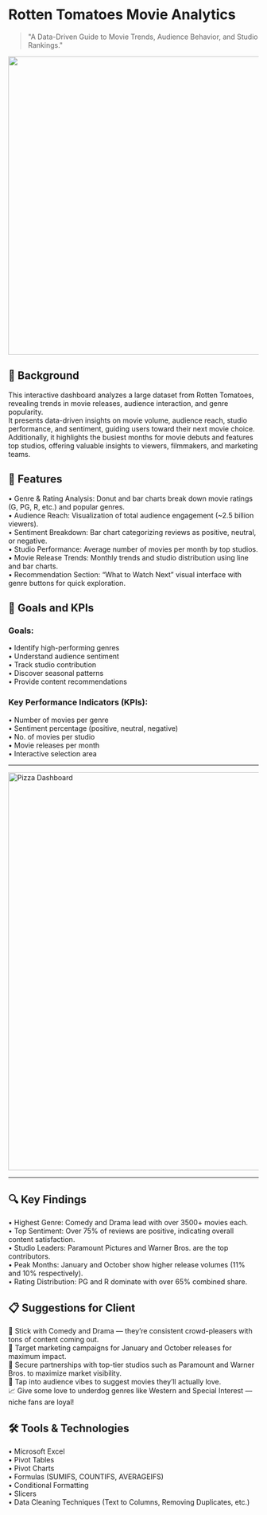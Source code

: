 # Rotten Tomatoes Movie Analytics
>"A Data-Driven Guide to Movie Trends, Audience Behavior, and Studio Rankings."

<img src="https://static1.srcdn.com/wordpress/wp-content/uploads/2023/09/rotten-tomatoes-is-broken-fire.jpg" width="600" />

<h2>🎯 Background</h2>

This interactive dashboard analyzes a large dataset from Rotten Tomatoes, revealing trends in movie releases, audience interaction, and genre popularity.<br>
It presents data-driven insights on movie volume, audience reach, studio performance, and sentiment, guiding users toward their next movie choice. <br>
Additionally, it highlights the busiest months for movie debuts and features top studios, offering valuable insights to viewers, filmmakers, and marketing teams.<br>

<h2>🚀 Features</h2>

• Genre & Rating Analysis: Donut and bar charts break down movie ratings (G, PG, R, etc.) and popular genres.<br>
• Audience Reach: Visualization of total audience engagement (~2.5 billion viewers).<br>
• Sentiment Breakdown: Bar chart categorizing reviews as positive, neutral, or negative.<br>
• Studio Performance: Average number of movies per month by top studios.<br>
• Movie Release Trends: Monthly trends and studio distribution using line and bar charts.<br>
• Recommendation Section: “What to Watch Next” visual interface with genre buttons for quick exploration.<br>

<h2>🎯 Goals and KPIs</h2>

<h3>Goals:</h3>

• Identify high-performing genres<br>
• Understand audience sentiment<br>
• Track studio contribution<br>
• Discover seasonal patterns<br>
• Provide content recommendations<br>

<h3>Key Performance Indicators (KPIs):</h3>

• Number of movies per genre<br>
• Sentiment percentage (positive, neutral, negative)<br>
• No. of movies per studio<br>
• Movie releases per month<br>
• Interactive selection area<br>

<hr>
<img src="https://github.com/Sonalimishra-777/Tomato/blob/main/Rotten_tomatoes.png?raw=true" alt="Pizza Dashboard" width="800">
<hr>
<h2>🔍 Key Findings</h2>

• Highest Genre: Comedy and Drama lead with over 3500+ movies each.<br>
• Top Sentiment: Over 75% of reviews are positive, indicating overall content satisfaction.<br>
• Studio Leaders: Paramount Pictures and Warner Bros. are the top contributors.<br>
• Peak Months: January and October show higher release volumes (11% and 10% respectively).<br>
• Rating Distribution: PG and R dominate with over 65% combined share.<br>

<h2>📋 Suggestions for Client</h2>

🎯 Stick with Comedy and Drama — they’re consistent crowd-pleasers with tons of content coming out.<br>
📅 Target marketing campaigns for January and October releases for maximum impact.<br>
🎥 Secure partnerships with top-tier studios such as Paramount and Warner Bros. to maximize market visibility.<br>
🤖 Tap into audience vibes to suggest movies they’ll actually love.<br>
📈 Give some love to underdog genres like Western and Special Interest — niche fans are loyal!<br>

<h2>🛠️ Tools & Technologies</h2>

• Microsoft Excel<br>
• Pivot Tables<br>
• Pivot Charts<br>
• Formulas (SUMIFS, COUNTIFS, AVERAGEIFS)<br>
• Conditional Formatting<br>
• Slicers<br>
• Data Cleaning Techniques (Text to Columns, Removing Duplicates, etc.)<br>
